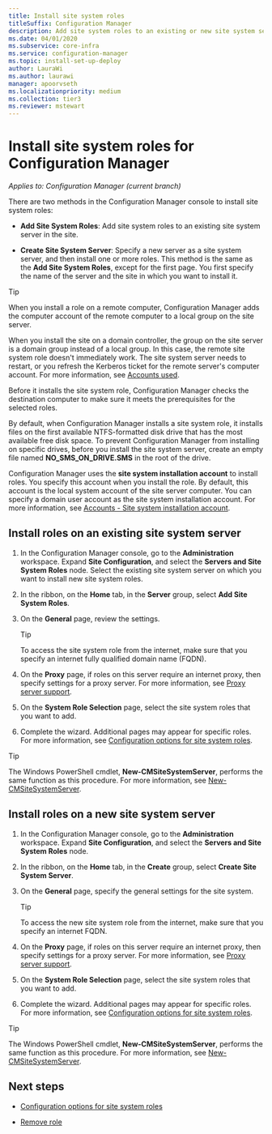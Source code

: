 ```yaml
---
title: Install site system roles
titleSuffix: Configuration Manager
description: Add site system roles to an existing or new site system server in the site.
ms.date: 04/01/2020
ms.subservice: core-infra
ms.service: configuration-manager
ms.topic: install-set-up-deploy
author: LauraWi
ms.author: laurawi
manager: apoorvseth
ms.localizationpriority: medium
ms.collection: tier3
ms.reviewer: mstewart
---
```


# Install site system roles for Configuration Manager

*Applies to: Configuration Manager (current branch)*

There are two methods in the Configuration Manager console to install site system roles:

- **Add Site System Roles**: Add site system roles to an existing site system server in the site.

- **Create Site System Server**: Specify a new server as a site system server, and then install one or more roles. This method is the same as the **Add Site System Roles**, except for the first page. You first specify the name of the server and the site in which you want to install it.

> [!TIP]
> When you install a role on a remote computer, Configuration Manager adds the computer account of the remote computer to a local group on the site server.
>
> When you install the site on a domain controller, the group on the site server is a domain group instead of a local group. In this case, the remote site system role doesn't immediately work. The site system server needs to restart, or you refresh the Kerberos ticket for the remote server's computer account. For more information, see [Accounts used](../../../plan-design/hierarchy/accounts.md).

Before it installs the site system role, Configuration Manager checks the destination computer to make sure it meets the prerequisites for the selected roles.

By default, when Configuration Manager installs a site system role, it installs files on the first available NTFS-formatted disk drive that has the most available free disk space. To prevent Configuration Manager from installing on specific drives, before you install the site system server, create an empty file named **NO_SMS_ON_DRIVE.SMS** in the root of the drive.

Configuration Manager uses the **site system installation account** to install roles. You specify this account when you install the role. By default, this account is the local system account of the site server computer. You can specify a domain user account as the site system installation account. For more information, see [Accounts - Site system installation account](../../../plan-design/hierarchy/accounts.md#site-system-installation-account).

## <a name="bkmk_addrole"></a> Install roles on an existing site system server

1. In the Configuration Manager console, go to the **Administration** workspace. Expand **Site Configuration**, and select the **Servers and Site System Roles** node. Select the existing site system server on which you want to install new site system roles.

1. In the ribbon, on the **Home** tab, in the **Server** group, select **Add Site System Roles**.

1. On the **General** page, review the settings.

    > [!TIP]
    >  To access the site system role from the internet, make sure that you specify an internet fully qualified domain name (FQDN).

1. On the **Proxy** page, if roles on this server require an internet proxy, then specify settings for a proxy server. For more information, see [Proxy server support](../../../plan-design/network/proxy-server-support.md).

1. On the **System Role Selection** page, select the site system roles that you want to add.

1. Complete the wizard. Additional pages may appear for specific roles. For more information, see [Configuration options for site system roles](configuration-options-for-site-system-roles.md).

> [!TIP]
> The Windows PowerShell cmdlet, **New-CMSiteSystemServer**, performs the same function as this procedure. For more information, see [New-CMSiteSystemServer](/powershell/module/configurationmanager/new-cmsitesystemserver).

## <a name="bkmk_createnew"></a> Install roles on a new site system server

1. In the Configuration Manager console, go to the **Administration** workspace. Expand **Site Configuration**, and select the **Servers and Site System Roles** node.

1. In the ribbon, on the **Home** tab, in the **Create** group, select **Create Site System Server**.

1. On the **General** page, specify the general settings for the site system.

    > [!TIP]
    > To access the new site system role from the internet, make sure that you specify an internet FQDN.

1. On the **Proxy** page, if roles on this server require an internet proxy, then specify settings for a proxy server. For more information, see [Proxy server support](../../../plan-design/network/proxy-server-support.md).

1. On the **System Role Selection** page, select the site system roles that you want to add.

1. Complete the wizard. Additional pages may appear for specific roles. For more information, see [Configuration options for site system roles](configuration-options-for-site-system-roles.md).

> [!TIP]
> The Windows PowerShell cmdlet, **New-CMSiteSystemServer**, performs the same function as this procedure. For more information, see [New-CMSiteSystemServer](/powershell/module/configurationmanager/new-cmsitesystemserver).

## Next steps

- [Configuration options for site system roles](configuration-options-for-site-system-roles.md)

- [Remove role](../install/uninstall-sites-and-hierarchies.md#bkmk_role)